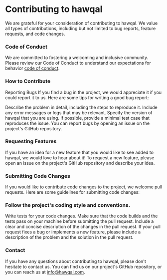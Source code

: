 # Contributing to hawqal
We are grateful for your consideration of contributing to hawqal. We value all types of contributions, including but not limited to bug reports, feature requests, and code changes.

### Code of Conduct
We are committed to fostering a welcoming and inclusive community. Please review our Code of Conduct to understand our expectations for behavior [code of conduct](https://github.com/CapregSoft/Hawqal-node/blob/master/CODE_OF_CONDUCT.md).

### How to Contribute
Reporting Bugs
If you find a bug in the project, we would appreciate it if you could report it to us. Here are some tips for writing a good bug report:

Describe the problem in detail, including the steps to reproduce it.
Include any error messages or logs that may be relevant.
Specify the version of hawqal that you are using.
If possible, provide a minimal test case that reproduces the issue.
You can report bugs by opening an issue on the project's GitHub repository.

### Requesting Features
If you have an idea for a new feature that you would like to see added to hawqal, we would love to hear about it! To request a new feature, please open an issue on the project's GitHub repository and describe your idea.

### Submitting Code Changes
If you would like to contribute code changes to the project, we welcome pull requests. Here are some guidelines for submitting code changes:

### Follow the project's coding style and conventions.
Write tests for your code changes.
Make sure that the code builds and the tests pass on your machine before submitting the pull request.
Include a clear and concise description of the changes in the pull request.
If your pull request fixes a bug or implements a new feature, please include a description of the problem and the solution in the pull request.
### Contact
If you have any questions about contributing to hawqal, please don't hesitate to contact us. You can find us on our project's GitHub repository, or you can reach us at info@hawqal.com.

